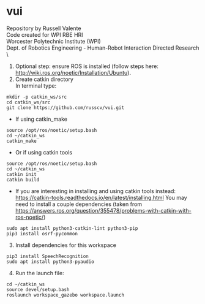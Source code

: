# vui
Repository by Russell Valente  
Code created for WPI RBE HRI  
Worcester Polytechnic Institute (WPI)  
Dept. of Robotics Engineering - Human-Robot Interaction Directed Research \

1. Optional step: ensure ROS is installed (follow steps here: http://wiki.ros.org/noetic/Installation/Ubuntu).  
2. Create catkin directory  
In terminal type:  
```
mkdir -p catkin_ws/src
cd catkin_ws/src
git clone https://github.com/russcv/vui.git
```

* If using catkin_make  
```
source /opt/ros/noetic/setup.bash  
cd ~/catkin_ws  
catkin_make  
```  
* Or if using catkin tools  
```
source /opt/ros/noetic/setup.bash  
cd ~/catkin_ws  
catkin init  
catkin build  
```  
* If you are interesting in installing and using catkin tools instead: https://catkin-tools.readthedocs.io/en/latest/installing.html
You may need to install a couple dependencies (taken from https://answers.ros.org/question/355478/problems-with-catkin-with-ros-noetic/)  
```
sudo apt install python3-catkin-lint python3-pip  
pip3 install osrf-pycommon
```  
  
3. Install dependencies for this workspace  
```
pip3 install SpeechRecognition  
sudo apt install python3-pyaudio
```
  
4. Run the launch file:
```
cd ~/catkin_ws  
source devel/setup.bash  
roslaunch workspace_gazebo workspace.launch
```
